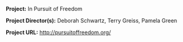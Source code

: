 **Project:**
In Pursuit of Freedom

**Project Director(s):**
Deborah Schwartz, Terry Greiss, Pamela Green

**Project URL:**
http://pursuitoffreedom.org/ 

